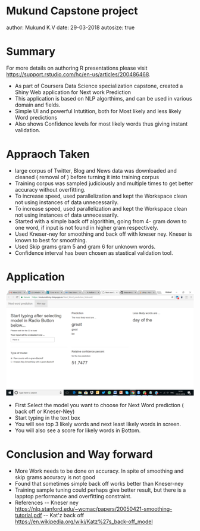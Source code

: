 Mukund Capstone project
========================================================
author: Mukund K.V
date: 29-03-2018
autosize: true

Summary
========================================================

For more details on authoring R presentations please visit <https://support.rstudio.com/hc/en-us/articles/200486468>.

- As part of Coursera Data Science specialization capstone, created a Shiny Web application for Next work Prediction
- This application is based on NLP algorthims, and can be used in various domain and fields.
- Simple UI and powerful Intutition, both for Most likely and less likely Word predictions 
- Also shows Confidence levels for most likely words thus giving instant validation.

Appraoch Taken
========================================================
- large corpus of Twitter, Blog and News data was downloaded and cleaned ( removal of ) before turning it into training corpus
- Training corpus was sampled judiciously and multiple times to get better accuracy without overfitting.
- To increase speed, used parallelization and kept the Workspace clean not using instances of data unnecessarily.
- To increase speed, used parallelization and kept the Workspace clean not using instances of data unnecessarily.
- Started with a simple back off algorithim, going from 4- gram down to one word, if input is not found in higher   gram respectively.
- Used Kneser-ney for smoothing and back off with kneser ney. Kneser is known to best for smoothing.
- Used Skip grams gram 5 and gram 6 for unknown words.
- Confidence interval has been chosen as stastical validation tool.

Application
========================================================
![plot of chunk unnamed-chunk-1](./NextWordPred.png)
- First Select the model you want to choose for Next Word prediction ( back off or Kneser-Ney)
- Start typing in the text box
- You will see top 3 likely words and next least likely words in screen.
- You will also see a score for likely words in Bottom.

Conclusion and Way forward
========================================================
- More Work needs to be done on accuracy. In spite of smoothing and skip grams accuracy is not good
- Found that sometimes simple back off works better than Kneser-ney
- Training sample tuning could perhaps give better result, but there is a  lapptop performance and overfitting      constraint.
- References 
-- Kneser ney https://nlp.stanford.edu/~wcmac/papers/20050421-smoothing-tutorial.pdf
-- Kat'z back off https://en.wikipedia.org/wiki/Katz%27s_back-off_model
